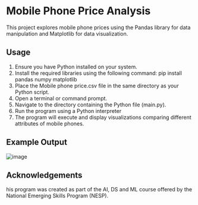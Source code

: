 # Mobile Phone Price Analysis
This project explores mobile phone prices using the Pandas library for data manipulation and Matplotlib for data visualization.

## Usage
1. Ensure you have Python installed on your system.
2. Install the required libraries using the following command:
   pip install pandas numpy matplotlib
3. Place the Mobile phone price.csv file in the same directory as your Python script.
4. Open a terminal or command prompt.
5. Navigate to the directory containing the Python file (main.py).
6. Run the program using a Python interpreter
7. The program will execute and display visualizations comparing different attributes of mobile phones.

## Example Output
![image](https://github.com/hussainBurhan/NESP-AI-DS-and-ML-Course-Matplotlib-Exercise/assets/144117030/857c3cbb-3dae-460c-8cf6-1205e232557b)

## Acknowledgements
his program was created as part of the AI, DS and ML course offered by the National Emerging Skills Program (NESP).

